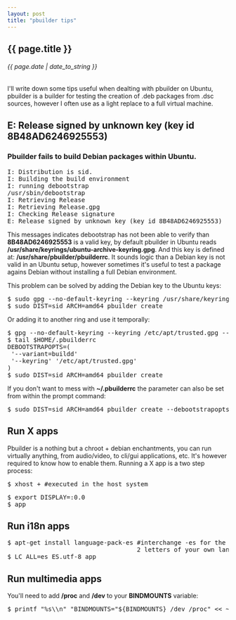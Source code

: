 ```yaml
---
layout: post
title: "pbuilder tips"
---
```


## {{ page.title }}

###### {{ page.date | date_to_string }}

I'll write down some tips useful when dealting with pbuilder on Ubuntu, pbuilder is a builder for testing the creation of .deb packages from .dsc sources, however I often use as a light replace to a full virtual machine.

## E: Release signed by unknown key (key id 8B48AD6246925553)

### Pbuilder fails to build Debian packages within Ubuntu.

<pre>
I: Distribution is sid.
I: Building the build environment
I: running debootstrap
/usr/sbin/debootstrap
I: Retrieving Release
I: Retrieving Release.gpg
I: Checking Release signature
E: Release signed by unknown key (key id 8B48AD6246925553)
</pre>

This messages indicates debootstrap has not been able to verify than **8B48AD6246925553** is a valid key, by default pbuilder in Ubuntu reads **/usr/share/keyrings/ubuntu-archive-keyring.gpg**. And this key is defined at: **/usr/share/pbuilder/pbuilderrc**. It sounds logic than a Debian key is not valid in an Ubuntu setup, however sometimes it's useful to test a package agains Debian without installing a full Debian environment.

This problem can be solved by adding the Debian key to the Ubuntu keys:

<pre>
$ sudo gpg --no-default-keyring --keyring /usr/share/keyrings/ubuntu-archive-keyring.gpg --recv-keys 8B48AD6246925553
$ sudo DIST=sid ARCH=amd64 pbuilder create
</pre>

Or adding it to another ring and use it temporally:

<pre>
$ gpg --no-default-keyring --keyring /etc/apt/trusted.gpg --recv-keys 8B48AD6246925553
$ tail $HOME/.pbuilderrc
DEBOOTSTRAPOPTS=(
 '--variant=buildd'
 '--keyring' '/etc/apt/trusted.gpg'
)
$ sudo DIST=sid ARCH=amd64 pbuilder create
</pre>

If you don't want to mess with **~/.pbuilderrc** the parameter can also be set from within the prompt command:

<pre>
$ sudo DIST=sid ARCH=amd64 pbuilder create --debootstrapopts --keyring=/etc/apt/trusted.gpg
</pre>

## Run X apps

Pbuilder is a nothing but a chroot + debian enchantments, you can run virtually anything, from audio/video, to cli/gui applications, etc. It's however required to know how to enable them. Running a X app is a two step process:

<pre>
$ xhost + #executed in the host system
</pre>

<pre>
$ export DISPLAY=:0.0
$ app
</pre>

## Run i18n apps

<pre>
$ apt-get install language-pack-es #interchange -es for the \
                                   2 letters of your own lang
$ LC_ALL=es_ES.utf-8 app
</pre>

## Run multimedia apps

You'll need to add **/proc** and **/dev** to your **BINDMOUNTS** variable:

<pre>
$ printf "%s\\n" "BINDMOUNTS="${BINDMOUNTS} /dev /proc" &lt;&lt; ~/.pbuilderrc
</pre>
